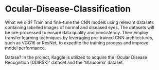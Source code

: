 # Ocular-Disease-Classification

What we did?
Train and fine-tune the CNN models using relevant datasets containing labelled images of normal and diseased eyes. The datasets will be pre-processed to ensure data quality and consistency. Then employ transfer learning techniques by leveraging pre-trained CNN architectures, such as VGG16 or ResNet, to expedite the training process and improve model performance.

Datase?
In the project, Kaggle is utilized to acquire the 'Ocular Disease Recognition (ODIR5K)' dataset and the 'Glaucoma' dataset. 
